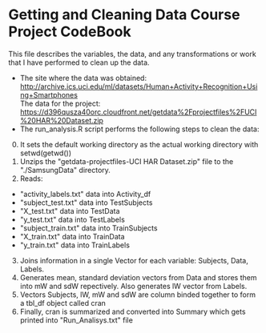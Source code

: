 Getting and Cleaning Data Course Project CodeBook
=================================================
This file describes the variables, the data, and any transformations or work that I have performed to clean up the data.  
* The site where the data was obtained:  
http://archive.ics.uci.edu/ml/datasets/Human+Activity+Recognition+Using+Smartphones      
The data for the project:  
https://d396qusza40orc.cloudfront.net/getdata%2Fprojectfiles%2FUCI%20HAR%20Dataset.zip  
* The run_analysis.R script performs the following steps to clean the data:   
 0. It sets the default working directory as the actual working directory with setwd(getwd())
 1. Unzips the "getdata-projectfiles-UCI HAR Dataset.zip" file to the "./SamsungData" directory.
 2. Reads: 
  * "activity_labels.txt" data into Activity_df 
  * "subject_test.txt" data into TestSubjects
  * "X_test.txt" data into TestData
  * "y_test.txt" data into TestLabels
  * "subject_train.txt" data into TrainSubjects
  * "X_train.txt" data into TrainData
  * "y_train.txt" data into TrainLabels
 3. Joins information in a single Vector for each variable: Subjects, Data, Labels.
 4. Generates mean, standard deviation vectors from Data and stores them into mW and sdW repectively. Also generates lW vector from Labels. 
 5. Vectors Subjects, lW, mW and sdW are column binded together to form a tbl_df object called cran
 6. Finally, cran is summarized and converted into Summary which gets printed into "Run_Analisys.txt" file
